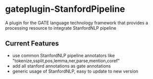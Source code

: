 gateplugin-StanfordPipeline
========================

A plugin for the GATE language technology framework that provides a processing resource to integrate StanfordNLP pipeline

Current Features
----------------
* use common StanfordNLP pipeline annotators like "tokenize,ssplit,pos,lemma,ner,parse,mention,coref"
* add all stanford annotations as gate annotations
* generic usage of StanfordNLP, easy to update to new version